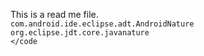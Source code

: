 This is a read me file.
<code>
<natures>
    <nature>com.android.ide.eclipse.adt.AndroidNature</nature>
    <nature>org.eclipse.jdt.core.javanature</nature>
</natures>
</code
